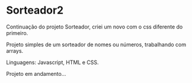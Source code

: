 # Sorteador2

Continuação do projeto Sorteador, criei um novo com o css diferente do primeiro.

Projeto simples de um sorteador de nomes ou números, trabalhando com arrays.

Linguagens: Javascript, HTML e CSS.

Projeto em andamento...
